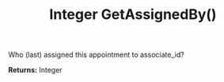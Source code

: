 ﻿---
uid: crmscript_ref_NSAppointment_GetAssignedBy
title: Integer GetAssignedBy()
intellisense: NSAppointment.GetAssignedBy
keywords: NSAppointment, GetAssignedBy
so.topic: reference
---

Who (last) assigned this appointment to associate_id?

**Returns:** Integer


